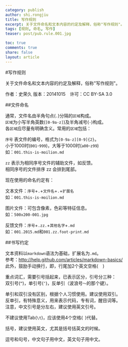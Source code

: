 ```yaml
---
category: publish
author: shi.rongjiu
title: 写作规则
excerpt: 关于文件命名和文本内容的约定及解释，俗称"写作规则"。
tags: [规则, 命名, 写作]
teaser: post/pub.rule.001.jpg

toc: true
comments: true
share: false
layout: article
---
```


#写作规则

关于文件命名和文本内容的约定及解释，俗称"写作规则"。

作者：史荣久  版本：20141015　许可：CC BY-SA 3.0

##文件命名

通常，文件名由半角句点(`.`)分隔的`区域`构成。  
`区域`为小写半角英数(`[0-9a-z]`)及半角减号(`-`)构成。  
各`区域`应尽量有明确含义。常用的`区域`包括：

`序号` 表文件的编号，格式为`[0-9a-z][0-9]{2}`。  
小于1000时(`001`-`999`)，大等于1000时(`a00`-`z99`)  
如：`001.this-is-moilion.md`

`zz` 表示为相同序号文件的辅助文件，如反馈。  
相同序号的文件排序 zz 会排到尾部。

现在使用的命名约定有：

文本文件：`序号`+`.`+`文件名`+`.`+`扩展名`  
如：`001.this-is-moilion.md`

图片文件：可包含像素，色彩等特征信息。  
如：`500x200-001.jpg`

反馈文件：`序号`+`.zz.`+`其他名字`+`.md`  
如：`001.2015.md`和`001.zz.foot-print.md`

##书写约定

文本资料以`markdown`语法为基础，扩展名为`.md`。  
参考：http://help.github.com/articles/markdown-basics/  
此外，鼓励手动换行，即，行尾加2个英文空格(`  `)  

重点词汇，需要引号括起来，已表示区分，引号分三种：  
双引号(`“`)，单引号(`‘`)，反单引（波浪号`～`的那个键）。

单引和双引没有区别，根据个人习惯使用。建议使用双引。  
反单引，有特殊意义，用来表示代码，专有词，醒目词等。  
注意，中文引号是分左右，建议使用英文引号。  

不建议使用Tab(`\t`)，应该使用4个空格(` `)代替。

括号，建议使用英文，尤其是括号括英文的时候。

逗号和句号，中文句子用中文，英文句子用中文。


